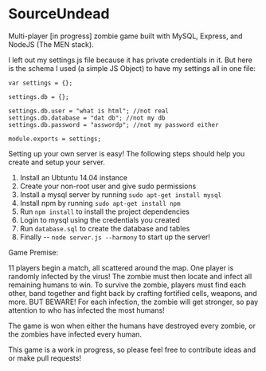 SourceUndead
============

Multi-player [in progress] zombie game built with MySQL, Express, and NodeJS (The MEN stack).

I left out my settings.js file because it has private credentials in it. But here is the schema I used (a simple JS Object) to have my settings all in one file:

    var settings = {};
    
    settings.db = {};
    
    settings.db.user = "what is html"; //not real
    settings.db.database = "dat db"; //not my db
    settings.db.password = "asswordp"; //not my password either
    
    module.exports = settings;

Setting up your own server is easy! The following steps should help you create and setup your server.

1. Install an Ubtuntu 14.04 instance
2. Create your non-root user and give sudo permissions
3. Install a mysql server by running `sudo apt-get install mysql`
4. Install npm by running `sudo apt-get install npm`
5. Run `npm install` to install the project dependencies
6. Login to mysql using the credentials you created
7. Run `database.sql` to create the database and tables
8. Finally -- `node server.js --harmony` to start up the server!

Game Premise:

11 players begin a match, all scattered around the map. One player is randomly infected by the virus! The zombie must then locate and infect all remaining humans to win. To survive the zombie, players must find each other, band together and fight back by crafting fortified cells, weapons, and more. BUT BEWARE! For each infection, the zombie will get stronger, so pay attention to who has infected the most humans!

The game is won when either the humans have destroyed every zombie, or the zombies have infected every human.

This game is a work in progress, so please feel free to contribute ideas and or make pull requests!
